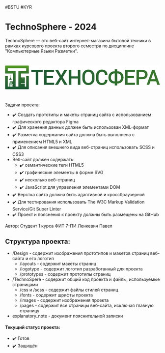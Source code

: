 #BSTU #KYR

# TechnoSphere - 2024
TechnoSphere — это веб-сайт интернет-магазина бытовой техники в рамках курсового проекта второго семестра по дисциплине "Компьютерные Языки Разметки". 
#
![Логотип ТехноСфера](https://github.com/Kapetto-o/Course-Work_KYR_1-2/blob/main/Design/logotype/TechnoSphere-TEXT-LOGO.png)
#
Задачи проекта:
* ✔️ Создать прототипы и макеты страниц сайта с использованием графического редактора Figma
* ✔️ Для хранения данных должен быть использован XML-формат
* ✔️ Разметка содержания сайта должна быть выполнена с применением HTML5 и XML
* ✔️ Для описания внешнего вида веб-страниц использовать SCSS и CSS3
* Веб-сайт должен содержать:
  * ✔️ семантические теги HTML5
  * ✔️ графические элементы в форме SVG
  * ✔️ несколько веб-страниц
  * ✔️ JavaScript для управления элементами DOM
* ✔️ Верстка сайта должна быть адаптивной и кроссбраузерной
* ✔️ Для тестирования использовать The W3C Markup Validation Service/Git Super Linter
* ✔️ Проект и пояснения к проекту должны быть размещены на GitHub



Автор: Студент 1 курса ФИТ 7-ПИ Ленкевич Павел

## Структура проекта:
* /Design           - содержит изображения прототипов и макетов страниц веб-сайта и его логотип
  * /layouts        - содержит макеты страниц
  * /logotype       - содержит логотип разработанный для проекта
  * /prototypes     - содержит прототипы страниц
* /TechnoSpere      - содержит общий код проекта и файлы, используемые страницами
  * /css и /scss    - содержит файлы стилей страниц
  * /fonts          - содержит шрифты проекта
  * /images         - содержит изображения проекта
  * /pages          - содержит все страницы веб-сайта, исключая главную страницу
* explanatory_note  - документ пояснительной записки

#### Текущий статус проекта:
- ✔️ Готов
- ✔️ Защищён
